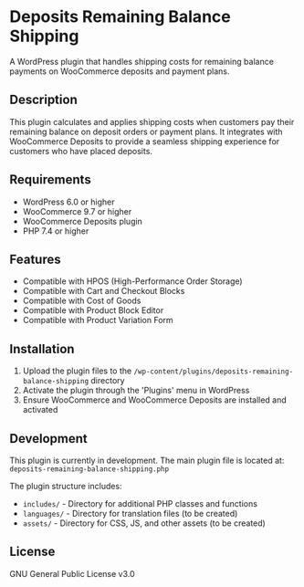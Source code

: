 # Deposits Remaining Balance Shipping

A WordPress plugin that handles shipping costs for remaining balance payments on WooCommerce deposits and payment plans.

## Description

This plugin calculates and applies shipping costs when customers pay their remaining balance on deposit orders or payment plans. It integrates with WooCommerce Deposits to provide a seamless shipping experience for customers who have placed deposits.

## Requirements

- WordPress 6.0 or higher
- WooCommerce 9.7 or higher
- WooCommerce Deposits plugin
- PHP 7.4 or higher

## Features

- Compatible with HPOS (High-Performance Order Storage)
- Compatible with Cart and Checkout Blocks
- Compatible with Cost of Goods
- Compatible with Product Block Editor
- Compatible with Product Variation Form

## Installation

1. Upload the plugin files to the `/wp-content/plugins/deposits-remaining-balance-shipping` directory
2. Activate the plugin through the 'Plugins' menu in WordPress
3. Ensure WooCommerce and WooCommerce Deposits are installed and activated

## Development

This plugin is currently in development. The main plugin file is located at:
`deposits-remaining-balance-shipping.php`

The plugin structure includes:
- `includes/` - Directory for additional PHP classes and functions
- `languages/` - Directory for translation files (to be created)
- `assets/` - Directory for CSS, JS, and other assets (to be created)

## License

GNU General Public License v3.0
